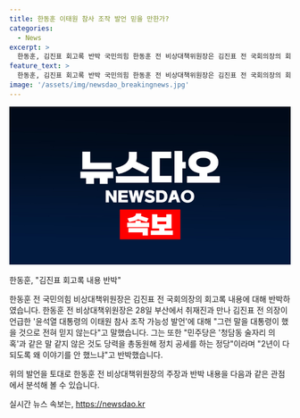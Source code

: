 ```yaml
---
title: 한동훈 이태원 참사 조작 발언 믿을 만한가?
categories:
  - News
excerpt: >
  한동훈, 김진표 회고록 반박 국민의힘 한동훈 전 비상대책위원장은 김진표 전 국회의장의 회고록 내용을 반박하며, 대통령의 이태원 참사 발언을 의심하는 발언에 대해 대통령을 믿는다고 밝혔다. 이에 민주당의 공세와 2년간의 묵언을 비판하며, 국민의힘의 입장을 대변했다.김의장은 재난안전관리기본법과 대통령의 책임에 대한 주장을 전하며, 윤석열 대통령의 의심 발언과 장관의 사의 표명에 대한 주장을 밝혔다.
feature_text: >
  한동훈, 김진표 회고록 반박 국민의힘 한동훈 전 비상대책위원장은 김진표 전 국회의장의 회고록 내용을 반박하며, 대통령의 이태원 참사 발언을 의심하는 발언에 대해 대통령을 믿는다고 밝혔다. 이에 민주당의 공세와 2년간의 묵언을 비판하며, 국민의힘의 입장을 대변했다.김의장은 재난안전관리기본법과 대통령의 책임에 대한 주장을 전하며, 윤석열 대통령의 의심 발언과 장관의 사의 표명에 대한 주장을 밝혔다.
image: '/assets/img/newsdao_breakingnews.jpg'
---
```


<p><img src="/assets/img/newsdao_breakingnews.jpg" alt="pcversion 속보" /></p>

<p>한동훈, "김진표 회고록 내용 반박"</p>

<p>한동훈 전 국민의힘 비상대책위원장은 김진표 전 국회의장의 회고록 내용에 대해 반박하였습니다. 한동훈 전 비상대책위원장은 28일 부산에서 취재진과 만나 김진표 전 의장이 언급한 '윤석열 대통령의 이태원 참사 조작 가능성 발언'에 대해 "그런 말을 대통령이 했을 것으로 전혀 믿지 않는다"고 말했습니다. 그는 또한 "민주당은 '청담동 술자리 의혹'과 같은 말 같지 않은 것도 당력을 총동원해 정치 공세를 하는 정당"이라며 "2년이 다 되도록 왜 이야기를 안 했느냐"고 반박했습니다. </p>

<p>위의 발언을 토대로 한동훈 전 비상대책위원장의 주장과 반박 내용을 다음과 같은 관점에서 분석해 볼 수 있습니다.</p>
실시간 뉴스 속보는, <a href="https://newsdao.kr" rel="dofollow">https://newsdao.kr</a>


